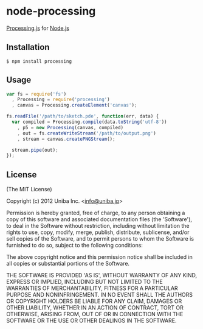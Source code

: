# node-processing

  [Processing.js](http://processingjs.org/) for [Node.js](http://nodejs.org)

## Installation

```
$ npm install processing
```

## Usage

```javascript
var fs = require('fs')
  , Processing = require('processing')
  , canvas = Processing.createElement('canvas');

fs.readFile('/path/to/sketch.pde', function(err, data) {
  var compiled = Processing.compile(data.toString('utf-8'))
    , p5 = new Processing(canvas, compiled)
    , out = fs.createWriteStream('/path/to/output.png')
    , stream = canvas.createPNGStream();

  stream.pipe(out);
});
```

## License

(The MIT License)

Copyright (c) 2012 Uniba Inc. &lt;info@uniba.jp&gt;

Permission is hereby granted, free of charge, to any person obtaining
a copy of this software and associated documentation files (the
'Software'), to deal in the Software without restriction, including
without limitation the rights to use, copy, modify, merge, publish,
distribute, sublicense, and/or sell copies of the Software, and to
permit persons to whom the Software is furnished to do so, subject to
the following conditions:

The above copyright notice and this permission notice shall be
included in all copies or substantial portions of the Software.

THE SOFTWARE IS PROVIDED 'AS IS', WITHOUT WARRANTY OF ANY KIND,
EXPRESS OR IMPLIED, INCLUDING BUT NOT LIMITED TO THE WARRANTIES OF
MERCHANTABILITY, FITNESS FOR A PARTICULAR PURPOSE AND NONINFRINGEMENT.
IN NO EVENT SHALL THE AUTHORS OR COPYRIGHT HOLDERS BE LIABLE FOR ANY
CLAIM, DAMAGES OR OTHER LIABILITY, WHETHER IN AN ACTION OF CONTRACT,
TORT OR OTHERWISE, ARISING FROM, OUT OF OR IN CONNECTION WITH THE
SOFTWARE OR THE USE OR OTHER DEALINGS IN THE SOFTWARE.
